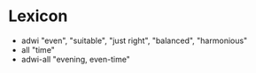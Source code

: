 # Lexicon

- adwi "even", "suitable", "just right", "balanced", "harmonious"
- all "time"
- adwi-all "evening, even-time"